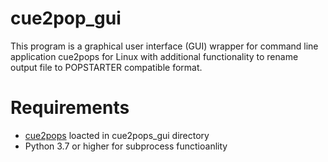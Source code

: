 # cue2pop_gui

This program is a graphical user interface (GUI) wrapper for command line application cue2pops for Linux with additional functionality to rename output file to POPSTARTER compatible format.

# Requirements

- [cue2pops](https://github.com/makefu/cue2pops-linux) loacted in cue2pops_gui directory
- Python 3.7 or higher for subprocess functioanlity